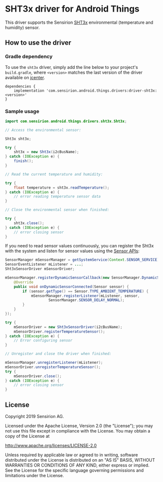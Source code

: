 SHT3x driver for Android Things
================================

This driver supports the Sensirion [SHT3x][product_sht3x] environmental (temperature and humidity) sensor.

How to use the driver
---------------------

### Gradle dependency

To use the `sht3x` driver, simply add the line below to your project's `build.gradle`,
where `<version>` matches the last version of the driver available on [jcenter][jcenter].

```
dependencies {
    implementation 'com.sensirion.android.things.drivers:driver-sht3x:<version>'
}
```

### Sample usage

```java
import com.sensirion.android.things.drivers.sht3x.Sht3x;

// Access the environmental sensor:

Sht3x sht3x;

try {
    sht3x = new Sht3x(i2cBusName);
} catch (IOException e) {
    finish();
}

// Read the current temperature and humidity:

try {
    float temperature = sht3x.readTemperature();
} catch (IOException e) {
    // error reading temperature sensor data
}

// Close the environmental sensor when finished:

try {
    sht3x.close();
} catch (IOException e) {
    // error closing sensor
}
```

If you need to read sensor values continuously, you can register the Sht3x with the system and
listen for sensor values using the [Sensor APIs][sensors]:
```java
SensorManager mSensorManager = getSystemService(Context.SENSOR_SERVICE);
SensorEventListener mListener = ...;
Sht3xSensorDriver mSensorDriver;

mSensorManager.registerDynamicSensorCallback(new SensorManager.DynamicSensorCallback() {
    @Override
    public void onDynamicSensorConnected(Sensor sensor) {
        if (sensor.getType() == Sensor.TYPE_AMBIENT_TEMPERATURE) {
            mSensorManager.registerListener(mListener, sensor,
                    SensorManager.SENSOR_DELAY_NORMAL);
        }
    }
});

try {
    mSensorDriver = new Sht3xSensorDriver(i2cBusName);
    mSensorDriver.registerTemperatureSensor();
} catch (IOException e) {
    // Error configuring sensor
}

// Unregister and close the driver when finished:

mSensorManager.unregisterListener(mListener);
mSensorDriver.unregisterTemperatureSensor();
try {
    mSensorDriver.close();
} catch (IOException e) {
    // error closing sensor
}
```

License
-------

Copyright 2019 Sensirion AG.

Licensed under the Apache License, Version 2.0 (the "License");
you may not use this file except in compliance with the License.
You may obtain a copy of the License at

http://www.apache.org/licenses/LICENSE-2.0

Unless required by applicable law or agreed to in writing, software
distributed under the License is distributed on an "AS IS" BASIS,
WITHOUT WARRANTIES OR CONDITIONS OF ANY KIND, either express or implied.
See the License for the specific language governing permissions and
limitations under the License.


[product_sht3x]: http://www.sensirion.com/sht3x
[jcenter]: https://bintray.com/sensirion/AndroidThingsDrivers/driver-sht3x/_latestVersion
[sensors]: https://developer.android.com/guide/topics/sensors/sensors_overview.html
